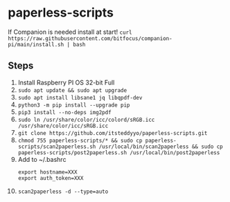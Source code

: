 # paperless-scripts

If Companion is needed install at start! ```curl https://raw.githubusercontent.com/bitfocus/companion-pi/main/install.sh | bash```

## Steps
1. Install Raspberry PI OS 32-bit Full
2. ```sudo apt update && sudo apt upgrade```
3. ```sudo apt install libsane1 jq libqpdf-dev```
4. ```python3 -m pip install --upgrade pip```
5. ```pip3 install --no-deps img2pdf```
6. ```sudo ln /usr/share/color/icc/colord/sRGB.icc /usr/share/color/icc/sRGB.icc```
7. ```git clone https://github.com/itsteddyyo/paperless-scripts.git```
8. ```chmod 755 paperless-scripts/* && sudo cp paperless-scripts/scan2paperless.sh /usr/local/bin/scan2paperless && sudo cp paperless-scripts/post2paperless.sh /usr/local/bin/post2paperless```
9. Add to ~/.bashrc
    ```
    export hostname=XXX
    export auth_token=XXX
    ```
10. ```scan2paperless -d --type=auto```
